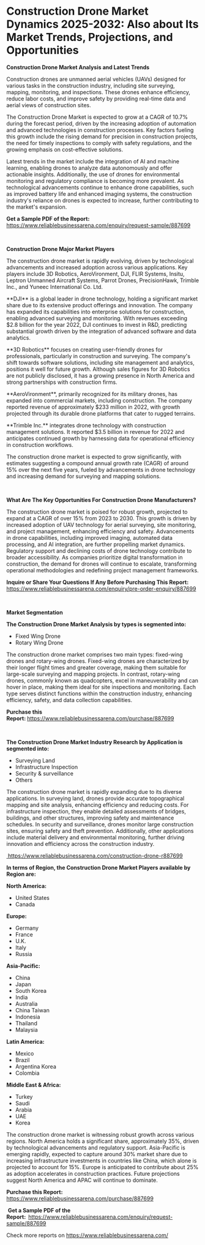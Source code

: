 <p><h1>Construction Drone Market Dynamics 2025-2032: Also about Its Market Trends, Projections, and Opportunities</h1></p><p><strong>Construction Drone Market Analysis and Latest Trends</strong></p>
<p><p>Construction drones are unmanned aerial vehicles (UAVs) designed for various tasks in the construction industry, including site surveying, mapping, monitoring, and inspections. These drones enhance efficiency, reduce labor costs, and improve safety by providing real-time data and aerial views of construction sites. </p><p>The Construction Drone Market is expected to grow at a CAGR of 10.7% during the forecast period, driven by the increasing adoption of automation and advanced technologies in construction processes. Key factors fueling this growth include the rising demand for precision in construction projects, the need for timely inspections to comply with safety regulations, and the growing emphasis on cost-effective solutions.</p><p>Latest trends in the market include the integration of AI and machine learning, enabling drones to analyze data autonomously and offer actionable insights. Additionally, the use of drones for environmental monitoring and regulatory compliance is becoming more prevalent. As technological advancements continue to enhance drone capabilities, such as improved battery life and enhanced imaging systems, the construction industry's reliance on drones is expected to increase, further contributing to the market's expansion.</p></p>
<p><strong>Get a Sample PDF of the Report:&nbsp;</strong> <a href="https://www.reliablebusinessarena.com/enquiry/request-sample/887699?utm_campaign=2095&utm_medium=2&utm_source=Github&utm_content=ia&utm_term=22022025&utm_id=construction-drone">https://www.reliablebusinessarena.com/enquiry/request-sample/887699</a></p>
<p>&nbsp;</p>
<p><strong>Construction Drone Major Market Players</strong></p>
<p><p>The construction drone market is rapidly evolving, driven by technological advancements and increased adoption across various applications. Key players include 3D Robotics, AeroVironment, DJI, FLIR Systems, Insitu, Leptron Unmanned Aircraft Systems, Parrot Drones, PrecisionHawk, Trimble Inc., and Yuneec International Co. Ltd.</p><p>**DJI** is a global leader in drone technology, holding a significant market share due to its extensive product offerings and innovation. The company has expanded its capabilities into enterprise solutions for construction, enabling advanced surveying and monitoring. With revenues exceeding $2.8 billion for the year 2022, DJI continues to invest in R&D, predicting substantial growth driven by the integration of advanced software and data analytics.</p><p>**3D Robotics** focuses on creating user-friendly drones for professionals, particularly in construction and surveying. The company's shift towards software solutions, including site management and analytics, positions it well for future growth. Although sales figures for 3D Robotics are not publicly disclosed, it has a growing presence in North America and strong partnerships with construction firms.</p><p>**AeroVironment**, primarily recognized for its military drones, has expanded into commercial markets, including construction. The company reported revenue of approximately $233 million in 2022, with growth projected through its durable drone platforms that cater to rugged terrains.</p><p>**Trimble Inc.** integrates drone technology with construction management solutions. It reported $3.5 billion in revenue for 2022 and anticipates continued growth by harnessing data for operational efficiency in construction workflows.</p><p>The construction drone market is expected to grow significantly, with estimates suggesting a compound annual growth rate (CAGR) of around 15% over the next five years, fueled by advancements in drone technology and increasing demand for surveying and mapping solutions.</p></p>
<p>&nbsp;</p>
<p><strong>What Are The Key Opportunities For Construction Drone Manufacturers?</strong></p>
<p><p>The construction drone market is poised for robust growth, projected to expand at a CAGR of over 15% from 2023 to 2030. This growth is driven by increased adoption of UAV technology for aerial surveying, site monitoring, and project management, enhancing efficiency and safety. Advancements in drone capabilities, including improved imaging, automated data processing, and AI integration, are further propelling market dynamics. Regulatory support and declining costs of drone technology contribute to broader accessibility. As companies prioritize digital transformation in construction, the demand for drones will continue to escalate, transforming operational methodologies and redefining project management frameworks.</p></p>
<p><strong>Inquire or Share Your Questions If Any Before Purchasing This Report:</strong> <a href="https://www.reliablebusinessarena.com/enquiry/pre-order-enquiry/887699?utm_campaign=2095&utm_medium=2&utm_source=Github&utm_content=ia&utm_term=22022025&utm_id=construction-drone">https://www.reliablebusinessarena.com/enquiry/pre-order-enquiry/887699</a></p>
<p>&nbsp;</p>
<p><strong>Market Segmentation</strong></p>
<p><strong>The Construction Drone Market Analysis by types is segmented into:</strong></p>
<p><ul><li>Fixed Wing Drone</li><li>Rotary Wing Drone</li></ul></p>
<p><p>The construction drone market comprises two main types: fixed-wing drones and rotary-wing drones. Fixed-wing drones are characterized by their longer flight times and greater coverage, making them suitable for large-scale surveying and mapping projects. In contrast, rotary-wing drones, commonly known as quadcopters, excel in maneuverability and can hover in place, making them ideal for site inspections and monitoring. Each type serves distinct functions within the construction industry, enhancing efficiency, safety, and data collection capabilities.</p></p>
<p><strong>Purchase this Report:&nbsp;</strong><a href="https://www.reliablebusinessarena.com/purchase/887699?utm_campaign=2095&utm_medium=2&utm_source=Github&utm_content=ia&utm_term=22022025&utm_id=construction-drone">https://www.reliablebusinessarena.com/purchase/887699</a></p>
<p>&nbsp;</p>
<p><strong>The Construction Drone Market Industry Research by Application is segmented into:</strong></p>
<p><ul><li>Surveying Land</li><li>Infrastructure Inspection</li><li>Security & surveillance</li><li>Others</li></ul></p>
<p><p>The construction drone market is rapidly expanding due to its diverse applications. In surveying land, drones provide accurate topographical mapping and site analysis, enhancing efficiency and reducing costs. For infrastructure inspection, they enable detailed assessments of bridges, buildings, and other structures, improving safety and maintenance schedules. In security and surveillance, drones monitor large construction sites, ensuring safety and theft prevention. Additionally, other applications include material delivery and environmental monitoring, further driving innovation and efficiency across the construction industry.</p></p>
<p><a href="https://www.reliablebusinessarena.com/construction-drone-r887699?utm_campaign=2095&utm_medium=2&utm_source=Github&utm_content=ia&utm_term=22022025&utm_id=construction-drone">&nbsp;https://www.reliablebusinessarena.com/construction-drone-r887699</a></p>
<p><strong>In terms of Region, the Construction Drone Market Players available by Region are:</strong></p>
<p>
    <p> <strong> North America: </strong>
        <ul>
            <li>United States</li>
            <li>Canada</li>
        </ul>
        </p> 
    <p> <strong> Europe: </strong>
        <ul>
            <li>Germany</li>
            <li>France</li>
            <li>U.K.</li>
            <li>Italy</li>
            <li>Russia</li>
        </ul>
        </p> 
    <p> <strong> Asia-Pacific: </strong>
        <ul>
            <li>China</li>
            <li>Japan</li>
            <li>South Korea</li>
            <li>India</li>
            <li>Australia</li>
            <li>China Taiwan</li>
            <li>Indonesia</li>
            <li>Thailand</li>
            <li>Malaysia</li>
        </ul>
        </p> 
    <p> <strong> Latin America: </strong>
        <ul>
            <li>Mexico</li>
            <li>Brazil</li>
            <li>Argentina Korea</li>
            <li>Colombia</li>
        </ul>
        </p> 
    <p> <strong> Middle East & Africa: </strong>
        <ul>
            <li>Turkey</li>
            <li>Saudi</li>
            <li>Arabia</li>
            <li>UAE</li>
            <li>Korea</li>
        </ul>
    </p>
    </p>
<p><p>The construction drone market is witnessing robust growth across various regions. North America holds a significant share, approximately 35%, driven by technological advancements and regulatory support. Asia-Pacific is emerging rapidly, expected to capture around 30% market share due to increasing infrastructure investments in countries like China, which alone is projected to account for 15%. Europe is anticipated to contribute about 25% as adoption accelerates in construction practices. Future projections suggest North America and APAC will continue to dominate.</p></p>
<p><strong>Purchase this Report: </strong><a href="https://www.reliablebusinessarena.com/purchase/887699?utm_campaign=2095&utm_medium=2&utm_source=Github&utm_content=ia&utm_term=22022025&utm_id=construction-drone">https://www.reliablebusinessarena.com/purchase/887699</a></p>
<p>&nbsp;<strong>Get a Sample PDF of the Report:&nbsp;&nbsp;</strong><a href="https://www.reliablebusinessarena.com/enquiry/request-sample/887699?utm_campaign=2095&utm_medium=2&utm_source=Github&utm_content=ia&utm_term=22022025&utm_id=construction-drone">https://www.reliablebusinessarena.com/enquiry/request-sample/887699</a></p>
<p><strong></strong></p>
<p>Check more reports on <a href="https://www.reliablebusinessarena.com/?utm_campaign=2095&utm_medium=2&utm_source=Github&utm_content=ia&utm_term=22022025&utm_id=construction-drone">https://www.reliablebusinessarena.com/</a></p>